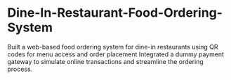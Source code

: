 # Dine-In-Restaurant-Food-Ordering-System
Built a web-based food ordering system for dine-in restaurants using QR codes for menu access and order placement Integrated a dummy payment gateway to simulate online transactions and streamline the ordering process.
